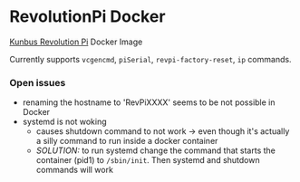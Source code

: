 # RevolutionPi Docker
[Kunbus Revolution Pi](https://revolution.kunbus.de/) Docker Image

Currently supports `vcgencmd`, `piSerial`, `revpi-factory-reset`, `ip` commands.

### Open issues
- renaming the hostname to 'RevPiXXXX' seems to be not possible in Docker
- systemd is not woking
  - causes shutdown command to not work -> even though it's actually a silly command to run inside a docker container
  - *SOLUTION:* to run systemd change the command that starts the container (pid1) to `/sbin/init`. Then systemd and shutdown commands will work
  